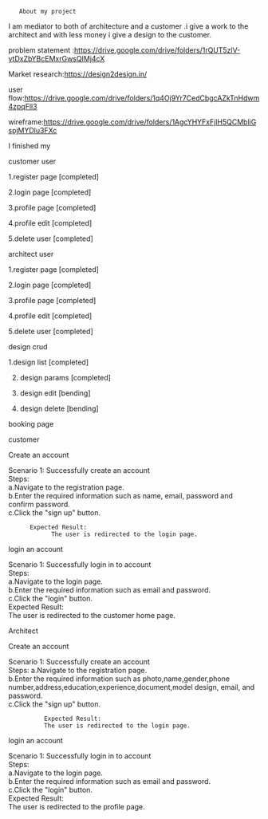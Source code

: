        About my project

I am mediator to both of architecture and a customer .i give a work to the architect and with less money i give a design to the customer.

problem statement :https://drive.google.com/drive/folders/1rQUT5zlV-ytDxZbYBcEMxrGwsQIMj4cX

Market research:https://design2design.in/

user flow:https://drive.google.com/drive/folders/1q4Oj9Yr7CedCbgcAZkTnHdwm4zpqFll3

wireframe:https://drive.google.com/drive/folders/1AgcYHYFxFjlH5QCMbliGspjMYDlu3FXc


I finished my

 customer user

1.register page [completed]  

2.login page [completed]  

3.profile page [completed]  

4.profile edit [completed]  

5.delete user [completed]  


architect user

1.register page [completed]  

2.login page [completed]  

3.profile page [completed]  

4.profile edit [completed]  

5.delete user [completed]  


design crud

1.design list [completed]  

2. design params [completed]  
 
3. design edit [bending]  

4. design delete [bending]  
 

booking page  


customer

Create an account

Scenario 1: Successfully create an account  
         Steps:  
            a.Navigate to the registration page.  
            b.Enter the required information such as name, email, password and confirm password.  
            c.Click the "sign up" button.  
            
          Expected Result:  
                The user is redirected to the login page.  
          
          
login an account

Scenario 1: Successfully login in to account  
          Steps:                  
              a.Navigate to the login page.          
             b.Enter the required information such as email and password.                      
             c.Click the "login" button.          
          Expected Result:                
          The user is redirected to the customer home page.  
          
          
Architect

Create an account

Scenario 1: Successfully create an account  
            Steps:
                a.Navigate to the registration page.  
                b.Enter the required information such as photo,name,gender,phone number,address,education,experience,document,model design, email, and password.  
                c.Click the "sign up" button.  
                
              Expected Result:  
              The user is redirected to the login page.  
              
              
login an account

Scenario 1: Successfully login in to account  
              Steps:  
                  a.Navigate to the login page.  
                  b.Enter the required information such as email and password.  
                  c.Click the "login" button.   
               Expected Result:  
                  The user is redirected to the profile page.
